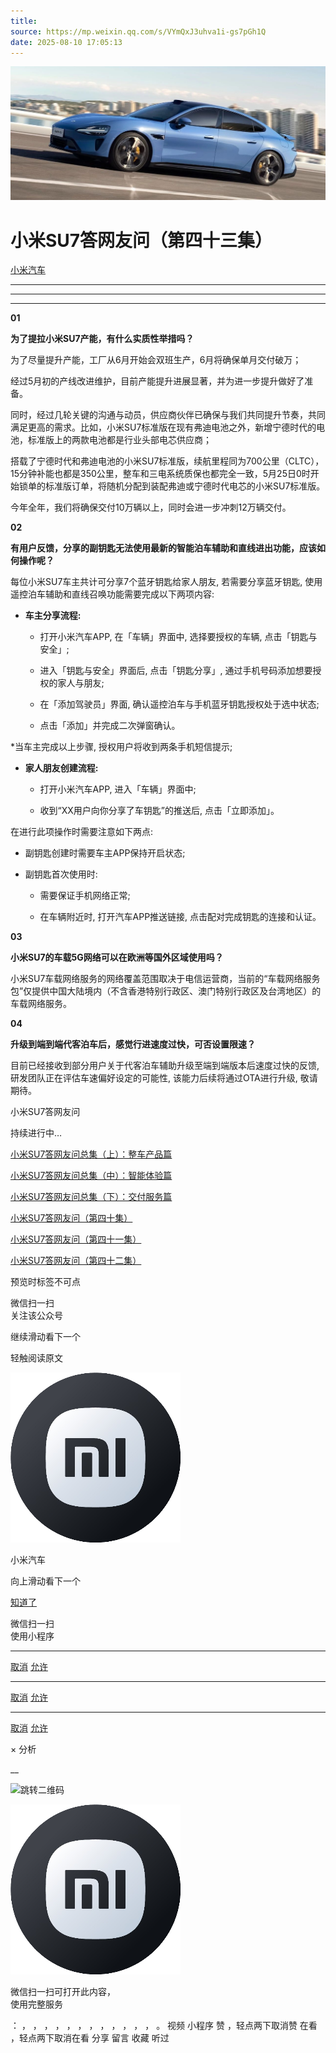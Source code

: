 ```yaml
---
title: 
source: https://mp.weixin.qq.com/s/VYmQxJ3uhva1i-gs7pGh1Q
date: 2025-08-10 17:05:13
---
```


![cover_image](images/img_3d1f4a12.jpg)


#  小米SU7答网友问（第四十三集）


[ 小米汽车 ](<javascript:void\(0\);>)

______

  

  

****

****

**01**  

**为了提拉小米SU7产能，有什么实质性举措吗？**

为了尽量提升产能，工厂从6月开始会双班生产，6月将确保单月交付破万；

经过5月初的产线改进维护，目前产能提升进展显著，并为进一步提升做好了准备。

同时，经过几轮关键的沟通与动员，供应商伙伴已确保与我们共同提升节奏，共同满足更高的需求。比如，小米SU7标准版在现有弗迪电池之外，新增宁德时代的电池，标准版上的两款电池都是行业头部电芯供应商；

搭载了宁德时代和弗迪电池的小米SU7标准版，续航里程同为700公里（CLTC），15分钟补能也都是350公里，整车和三电系统质保也都完全一致，5月25日0时开始锁单的标准版订单，将随机分配到装配弗迪或宁德时代电芯的小米SU7标准版。

今年全年，我们将确保交付10万辆以上，同时会进一步冲刺12万辆交付。

**02**  

**有用户反馈，分享的副钥匙无法使用最新的智能泊车辅助和直线进出功能，应该如何操作呢？**

每位小米SU7车主共计可分享7个蓝牙钥匙给家人朋友, 若需要分享蓝牙钥匙, 使用遥控泊车辅助和直线召唤功能需要完成以下两项内容:

  * **车主分享流程:**

    * 打开小米汽车APP, 在「车辆」界面中, 选择要授权的车辆, 点击「钥匙与安全」;

    * 进入「钥匙与安全」界面后, 点击「钥匙分享」, 通过手机号码添加想要授权的家人与朋友;

    * 在「添加驾驶员」界面, 确认遥控泊车与手机蓝牙钥匙授权处于选中状态;

    * 点击「添加」并完成二次弹窗确认。

*当车主完成以上步骤, 授权用户将收到两条手机短信提示;

  * **家人朋友创建流程:**

    * 打开小米汽车APP, 进入「车辆」界面中;

    * 收到“XX用户向你分享了车钥匙”的推送后, 点击「立即添加」。  

在进行此项操作时需要注意如下两点:

  * 副钥匙创建时需要车主APP保持开启状态;

  * 副钥匙首次使用时:

    * 需要保证手机网络正常;

    * 在车辆附近时, 打开汽车APP推送链接, 点击配对完成钥匙的连接和认证。

**03**  

**小米SU7的车载5G网络可以在欧洲等国外区域使用吗？**  

小米SU7车载网络服务的网络覆盖范围取决于电信运营商，当前的“车载网络服务包”仅提供中国大陆境内（不含香港特别行政区、澳门特别行政区及台湾地区）的车载网络服务。

**04**  

**升级到端到端代客泊车后，感觉行进速度过快，可否设置限速？**  

目前已经接收到部分用户关于代客泊车辅助升级至端到端版本后速度过快的反馈, 研发团队正在评估车速偏好设定的可能性, 该能力后续将通过OTA进行升级, 敬请期待。

  

  

  

小米SU7答网友问

持续进行中…

[小米SU7答网友问总集（上）：整车产品篇](<http://mp.weixin.qq.com/s?__biz=MzkyNzU3MDI3Nw==&mid=2247489972&idx=1&sn=b8c58d29e1da2eb08549f48262d2fcce&chksm=c22759bef550d0a88c50e70ab4bc59b26ab31ee5e634a52694ee0cc28f08979a4662fe598032&scene=21#wechat_redirect>)

[小米SU7答网友问总集（中）：智能体验篇](<http://mp.weixin.qq.com/s?__biz=MzkyNzU3MDI3Nw==&mid=2247490580&idx=1&sn=c0e685b4d60f817a799fd4594ab294ad&chksm=c2275c1ef550d508549e791b5b0d076288f55ee40a8145ea3642e6f9166aedba8b267cb11051&scene=21#wechat_redirect>)

[小米SU7答网友问总集（下）：交付服务篇](<http://mp.weixin.qq.com/s?__biz=MzkyNzU3MDI3Nw==&mid=2247490603&idx=1&sn=88ef8375987c8a7be5c1bc6b8a42e9f6&chksm=c2275c21f550d537cbed33f14c6062f066a768b19efdaa1fd3b67dc17c1abe494d5cffa15124&scene=21#wechat_redirect>)

[小米SU7答网友问（第四十集）](<http://mp.weixin.qq.com/s?__biz=MzkyNzU3MDI3Nw==&mid=2247490643&idx=1&sn=213f175676280f7958bace8d6d467568&chksm=c2275c59f550d54f201060f9c4c7dd8be6c6bd2737d38aa16cc3ccb85f8b7fd9598e0def18f8&scene=21#wechat_redirect>)

[小米SU7答网友问（第四十一集）](<http://mp.weixin.qq.com/s?__biz=MzkyNzU3MDI3Nw==&mid=2247490710&idx=1&sn=56d9b707c60ba5be5457d884f1013f88&chksm=c2275c9cf550d58a249cdd7bf8ea554d1b19869171a8addb307c4ab9daf17ae6f1a8ec8a190d&scene=21#wechat_redirect>)  

[小米SU7答网友问（第四十二集）](<http://mp.weixin.qq.com/s?__biz=MzkyNzU3MDI3Nw==&mid=2247490735&idx=1&sn=70a61bb524c263198c3db73cd0f4db6c&chksm=c2275ca5f550d5b3eacbf734b503cfdde5466232420a627886309ae897b7ae6cecdea1acc52a&scene=21#wechat_redirect>)

[](<http://mp.weixin.qq.com/s?__biz=MzkyNzU3MDI3Nw==&mid=2247490603&idx=1&sn=88ef8375987c8a7be5c1bc6b8a42e9f6&chksm=c2275c21f550d537cbed33f14c6062f066a768b19efdaa1fd3b67dc17c1abe494d5cffa15124&scene=21#wechat_redirect>)

  

[](<http://mp.weixin.qq.com/s?__biz=MzkyNzU3MDI3Nw==&mid=2247490603&idx=1&sn=88ef8375987c8a7be5c1bc6b8a42e9f6&chksm=c2275c21f550d537cbed33f14c6062f066a768b19efdaa1fd3b67dc17c1abe494d5cffa15124&scene=21#wechat_redirect>)

  

[](<>)[](<>)

  

预览时标签不可点

微信扫一扫  
关注该公众号

继续滑动看下一个

轻触阅读原文

![img_97d833da.jpg](images/img_97d833da.jpg)

小米汽车 

向上滑动看下一个

[知道了](<javascript:;>)

微信扫一扫  
使用小程序

****

[取消](<javascript:void\(0\);>) [允许](<javascript:void\(0\);>)

****

[取消](<javascript:void\(0\);>) [允许](<javascript:void\(0\);>)

****

[取消](<javascript:void\(0\);>) [允许](<javascript:void\(0\);>)

× 分析

__

![跳转二维码]()

![作者头像](images/img_97d833da.jpg)

微信扫一扫可打开此内容，  
使用完整服务

： ， ， ， ， ， ， ， ， ， ， ， ， 。 视频 小程序 赞 ，轻点两下取消赞 在看 ，轻点两下取消在看 分享 留言 收藏 听过